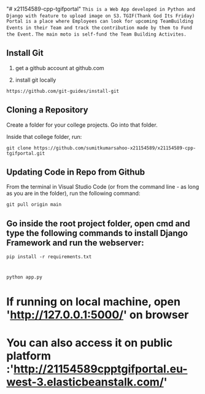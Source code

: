 "# x21154589-cpp-tgifportal" 
```This is a Web App developed in Python and Django with feature to upload image on S3.```
```TGIF(Thank God Its Friday) Portal is a place where Employees can look for upcoming TeamBuilding Events in their Team and track the``` ```contribution made by them to Fund the Event.```
```The main moto is self-fund the Team Building Activites.```

## Install Git ##

1. get a github account at github.com

2. install git locally

```https://github.com/git-guides/install-git```

## Cloning a Repository ##

Create a folder for your college projects.  Go into that folder.

Inside that college folder, run:

```git clone https://github.com/sumitkumarsahoo-x21154589/x21154589-cpp-tgifportal.git```

## Updating Code in Repo from Github ##

From the terminal in Visual Studio Code (or from the command line - as long as you are in the folder), run the following command:

```git pull origin main```

## Go inside the root project folder, open cmd and type the following commands to install Django Framework and run the webserver:
```pip install -r requirements.txt```
#
```python app.py```

# If running on local machine, open 'http://127.0.0.1:5000/' on browser


# You can also access it on public platform :'http://21154589cpptgifportal.eu-west-3.elasticbeanstalk.com/'
